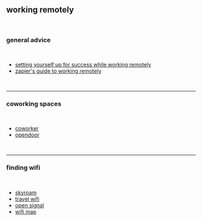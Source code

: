 ## working  remotely

<br>

### general advice

<br>

* [setting yourself up for success while working remotely](https://opensource.com/article/20/3/remote-work)
* [zapier's guide to working remotely](https://zapier.com/learn/remote-work/)

<br>

---

### coworking spaces

<br>

* [coworker](https://www.coworker.com/)
* [opendoor](https://opendoor.io/)


<br>

---

### finding wifi

<br>

* [skyroam](https://www.skyroam.com/wifi-pricing)
* [travel wifi](https://travelwifi.com/)
* [open signal](https://www.opensignal.com/)
* [wifi map](https://www.wifimap.io/)
